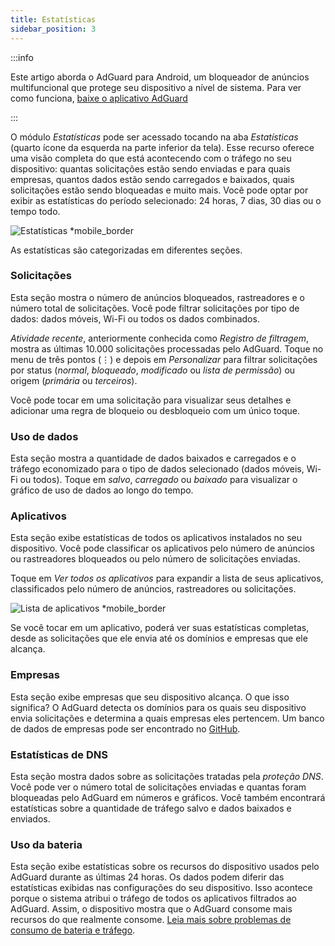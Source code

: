 ```yaml
---
title: Estatísticas
sidebar_position: 3
---
```


:::info

Este artigo aborda o AdGuard para Android, um bloqueador de anúncios multifuncional que protege seu dispositivo a nível de sistema. Para ver como funciona, [baixe o aplicativo AdGuard](https://agrd.io/download-kb-adblock)

:::

O módulo _Estatísticas_ pode ser acessado tocando na aba _Estatísticas_ (quarto ícone da esquerda na parte inferior da tela). Esse recurso oferece uma visão completa do que está acontecendo com o tráfego no seu dispositivo: quantas solicitações estão sendo enviadas e para quais empresas, quantos dados estão sendo carregados e baixados, quais solicitações estão sendo bloqueadas e muito mais. Você pode optar por exibir as estatísticas do período selecionado: 24 horas, 7 dias, 30 dias ou o tempo todo.

![Estatísticas \*mobile_border](https://cdn.adtidy.org/blog/new/czy5rStatistics.jpeg?mw=1360)

As estatísticas são categorizadas em diferentes seções.

### Solicitações

Esta seção mostra o número de anúncios bloqueados, rastreadores e o número total de solicitações. Você pode filtrar solicitações por tipo de dados: dados móveis, Wi-Fi ou todos os dados combinados.

_Atividade recente_, anteriormente conhecida como _Registro de filtragem_, mostra as últimas 10.000 solicitações processadas pelo AdGuard. Toque no menu de três pontos (⋮) e depois em _Personalizar_ para filtrar solicitações por status (_normal_, _bloqueado_, _modificado_ ou _lista de permissão_) ou origem (_primária_ ou _terceiros_).

Você pode tocar em uma solicitação para visualizar seus detalhes e adicionar uma regra de bloqueio ou desbloqueio com um único toque.

### Uso de dados

Esta seção mostra a quantidade de dados baixados e carregados e o tráfego economizado para o tipo de dados selecionado (dados móveis, Wi-Fi ou todos). Toque em _salvo_, _carregado_ ou _baixado_ para visualizar o gráfico de uso de dados ao longo do tempo.

### Aplicativos

Esta seção exibe estatísticas de todos os aplicativos instalados no seu dispositivo. Você pode classificar os aplicativos pelo número de anúncios ou rastreadores bloqueados ou pelo número de solicitações enviadas.

Toque em _Ver todos os aplicativos_ para expandir a lista de seus aplicativos, classificados pelo número de anúncios, rastreadores ou solicitações.

![Lista de aplicativos \*mobile_border](https://cdn.adtidy.org/blog/new/toq0mkScreenshot_20230627-235219_AdGuard.jpg)

Se você tocar em um aplicativo, poderá ver suas estatísticas completas, desde as solicitações que ele envia até os domínios e empresas que ele alcança.

### Empresas

Esta seção exibe empresas que seu dispositivo alcança. O que isso significa? O AdGuard detecta os domínios para os quais seu dispositivo envia solicitações e determina a quais empresas eles pertencem. Um banco de dados de empresas pode ser encontrado no [GitHub](https://github.com/AdguardTeam/companiesdb).

### Estatísticas de DNS

Esta seção mostra dados sobre as solicitações tratadas pela _proteção DNS_. Você pode ver o número total de solicitações enviadas e quantas foram bloqueadas pelo AdGuard em números e gráficos. Você também encontrará estatísticas sobre a quantidade de tráfego salvo e dados baixados e enviados.

### Uso da bateria

Esta seção exibe estatísticas sobre os recursos do dispositivo usados pelo AdGuard durante as últimas 24 horas. Os dados podem diferir das estatísticas exibidas nas configurações do seu dispositivo. Isso acontece porque o sistema atribui o tráfego de todos os aplicativos filtrados ao AdGuard. Assim, o dispositivo mostra que o AdGuard consome mais recursos do que realmente consome. [Leia mais sobre problemas de consumo de bateria e tráfego](/adguard-for-android/solving-problems/battery/).
